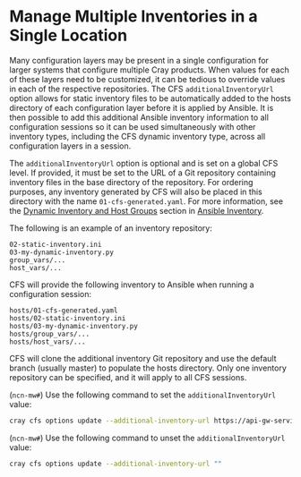 # Manage Multiple Inventories in a Single Location

Many configuration layers may be present in a single configuration for larger systems that configure multiple Cray products. When
values for each of these layers need to be customized, it can be tedious to override values in each of the respective repositories.
The CFS `additionalInventoryUrl` option allows for static inventory files to be automatically added to the hosts directory of each
configuration layer before it is applied by Ansible. It is then possible to add this additional Ansible inventory information to all
configuration sessions so it can be used simultaneously with other inventory types, including the CFS dynamic inventory type, across
all configuration layers in a session.

The `additionalInventoryUrl` option is optional and is set on a global CFS level. If provided, it must be set to the URL of a Git
repository containing inventory files in the base directory of the repository. For ordering purposes, any inventory generated by CFS
will also be placed in this directory with the name `01-cfs-generated.yaml`. For more information, see the
[Dynamic Inventory and Host Groups](Ansible_Inventory.md#dynamic-inventory-and-host-groups)
section in [Ansible Inventory](Ansible_Inventory.md).

The following is an example of an inventory repository:

```text
02-static-inventory.ini
03-my-dynamic-inventory.py
group_vars/...
host_vars/...
```

CFS will provide the following inventory to Ansible when running a configuration session:

```text
hosts/01-cfs-generated.yaml
hosts/02-static-inventory.ini
hosts/03-my-dynamic-inventory.py
hosts/group_vars/...
hosts/host_vars/...
```

CFS will clone the additional inventory Git repository and use the default branch \(usually master\) to populate the hosts directory.
Only one inventory repository can be specified, and it will apply to all CFS sessions.

(`ncn-mw#`) Use the following command to set the `additionalInventoryUrl` value:

```bash
cray cfs options update --additional-inventory-url https://api-gw-service-nmn.local/vcs/cray/inventory.git
```

(`ncn-mw#`) Use the following command to unset the `additionalInventoryUrl` value:

```bash
cray cfs options update --additional-inventory-url ""
```

